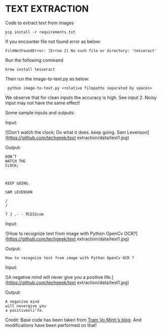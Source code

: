 # TEXT EXTRACTION

Code to extract text from images

```
pip install -r requirements.txt
```


If you encounter file not found error as below:
```
FileNotFoundError: [Errno 2] No such file or directory: 'tesseract'
```

Run the following command
```
brew install tesseract
```

Then run the image-to-text.py as below:
```
 python image-to-text.py <relative filepaths separated by spaces>

```

We observe that for clean inputs the accuracy is high. See input 2.
Noisy input may not have the same effect!
 
Some sample inputs and outputs:

Input:

![Don't watch the clock; Do what it does. keep going. Sam Levenson](https://github.com/techgeek/text extraction/data/test1.jpg)

Output:
```
DON’T
WATCH THE
CLOCK;



KEEP GOING.

SAM LEVENSON

/
/

7 J .- - ﬂCESScom
```
Input:

![How to recognize text from image with Python OpenCv OCR?](https://github.com/techgeek/text extraction/data/test1.jpg)

Output:
```
How to recognize text from image with Python OpenCv OCR ?
```

Input:

![A negative mind will never give you a positive life.](https://github.com/techgeek/text extraction/data/test1.jpg)

Output:
```
A negative mind
will nevergive you
a positivevli‘fe.
```

Credit: Base code has been taken from [Tram Vo Minh's blog](http://www.tramvm.com/2017/05/recognize-text-from-image-with-python.html). And modifications have been performed on that!
